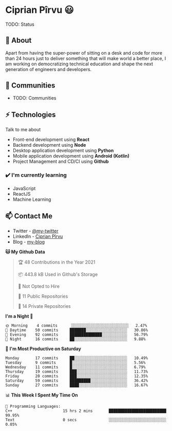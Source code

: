 # Ciprian Pîrvu 😃

TODO: Status

## 🧐 About

Apart from having the super-power of sitting on a desk and code for more than 24 hours just to deliver something that will make world a better place, I am working on democratizing technical education and shape the next generation of engineers and developers.

## 👯 Communities

-   TODO: Communities

## ⚡ Technologies

Talk to me about

-   Front-end development using **React**
-   Backend development using **Node**
-   Desktop application development using **Python**
-   Mobile application development using **Android (Kotlin)**
-   Project Management and CD/CI using **Github**

### ✔️ I'm currently learning

-   JavaScript
-   ReactJS
-   Machine Learning

## 📫 Contact Me

-   Twitter - [@my-twitter]()
-   LinkedIn - [Ciprian Pîrvu](https://www.linkedin.com/in/p%C3%AErvu-ciprian-cristian-4415991b1/)
-   Blog - [my-blog]()

<!--START_SECTION:waka-->
**🐱 My Github Data** 

> 🏆 48 Contributions in the Year 2021
 > 
> 📦 443.8 kB Used in Github's Storage 
 > 
> 🚫 Not Opted to Hire
 > 
> 📜 11 Public Repositories 
 > 
> 🔑 14 Private Repositories  
 > 
**I'm a Night 🦉** 

```text
🌞 Morning    4 commits      ░░░░░░░░░░░░░░░░░░░░░░░░░   2.47% 
🌆 Daytime    50 commits     ███████░░░░░░░░░░░░░░░░░░   30.86% 
🌃 Evening    92 commits     ██████████████░░░░░░░░░░░   56.79% 
🌙 Night      16 commits     ██░░░░░░░░░░░░░░░░░░░░░░░   9.88%

```
📅 **I'm Most Productive on Saturday** 

```text
Monday       17 commits     ██░░░░░░░░░░░░░░░░░░░░░░░   10.49% 
Tuesday      9 commits      █░░░░░░░░░░░░░░░░░░░░░░░░   5.56% 
Wednesday    11 commits     █░░░░░░░░░░░░░░░░░░░░░░░░   6.79% 
Thursday     19 commits     ███░░░░░░░░░░░░░░░░░░░░░░   11.73% 
Friday       20 commits     ███░░░░░░░░░░░░░░░░░░░░░░   12.35% 
Saturday     59 commits     █████████░░░░░░░░░░░░░░░░   36.42% 
Sunday       27 commits     ████░░░░░░░░░░░░░░░░░░░░░   16.67%

```


📊 **This Week I Spent My Time On** 

```text
💬 Programming Languages: 
C++                      15 hrs 2 mins       █████████████████████████   99.95% 
Text                     0 secs              ░░░░░░░░░░░░░░░░░░░░░░░░░   0.05%

```


<!--END_SECTION:waka-->
